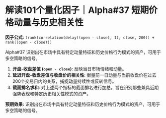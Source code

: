 # 解读101个量化因子｜Alpha#37 短期价格动量与历史相关性

**因子公式:** `(rank(correlation(delay((open - close), 1), close, 200)) + rank((open - close)))`

Alpha#37 识别出在市场中具有特定动量特征和历史价格行为模式的资产，可用于多空策略的信号。

1. **开盘-收盘差值 (`open - close`)**: 反映当日市场情绪和动量。
2. **延迟开盘-收盘差值与收盘价的相关性**: 衡量前一日动量与当前收盘价在过去200个交易日内的关系，捕捉动量持续性或反转信号。
3. **截面排名求和**: 对上述两个指标的截面排名进行加总，旨在识别那些兼具近期强势表现和特定历史相关性模式的资产。

**预期效果:** 识别出在市场中具有特定动量特征和历史价格行为模式的资产，可用于多空策略的信号。
